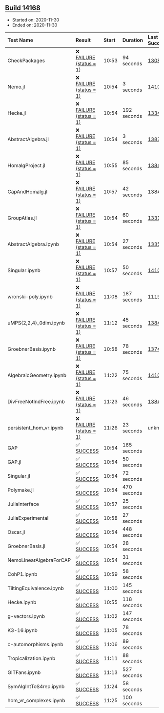 ## [Build 14168](https://oscarci.mathematik.uni-kl.de/job/oscar/14168/)

* Started on: 2020-11-30
* Ended on: 2020-11-30

| Test Name    | Result | Start | Duration | Last Success | First Failure |
|:-------------|:-------|:------|:---------|:-------------|:--------------|
| CheckPackages | ❌ [FAILURE (status = 1)](https://oscarci.mathematik.uni-kl.de/job/oscar/14168/artifact/logs/build-14168/CheckPackages.log) | 10:53 | 94 seconds | [13085](https://oscarci.mathematik.uni-kl.de/job/oscar/13085/) | [13086](https://oscarci.mathematik.uni-kl.de/job/oscar/13086/) |
| Nemo.jl | ❌ [FAILURE (status = 1)](https://oscarci.mathematik.uni-kl.de/job/oscar/14168/artifact/logs/build-14168/Nemo.jl.log) | 10:54 | 3 seconds | [14101](https://oscarci.mathematik.uni-kl.de/job/oscar/14101/) | [14102](https://oscarci.mathematik.uni-kl.de/job/oscar/14102/) |
| Hecke.jl | ❌ [FAILURE (status = 1)](https://oscarci.mathematik.uni-kl.de/job/oscar/14168/artifact/logs/build-14168/Hecke.jl.log) | 10:54 | 192 seconds | [13341](https://oscarci.mathematik.uni-kl.de/job/oscar/13341/) | [13342](https://oscarci.mathematik.uni-kl.de/job/oscar/13342/) |
| AbstractAlgebra.jl | ❌ [FAILURE (status = 1)](https://oscarci.mathematik.uni-kl.de/job/oscar/14168/artifact/logs/build-14168/AbstractAlgebra.jl.log) | 10:54 | 3 seconds | [13837](https://oscarci.mathematik.uni-kl.de/job/oscar/13837/) | [13838](https://oscarci.mathematik.uni-kl.de/job/oscar/13838/) |
| HomalgProject.jl | ❌ [FAILURE (status = 1)](https://oscarci.mathematik.uni-kl.de/job/oscar/14168/artifact/logs/build-14168/HomalgProject.jl.log) | 10:55 | 85 seconds | [13845](https://oscarci.mathematik.uni-kl.de/job/oscar/13845/) | [13846](https://oscarci.mathematik.uni-kl.de/job/oscar/13846/) |
| CapAndHomalg.jl | ❌ [FAILURE (status = 1)](https://oscarci.mathematik.uni-kl.de/job/oscar/14168/artifact/logs/build-14168/CapAndHomalg.jl.log) | 10:57 | 42 seconds | [13845](https://oscarci.mathematik.uni-kl.de/job/oscar/13845/) | [13846](https://oscarci.mathematik.uni-kl.de/job/oscar/13846/) |
| GroupAtlas.jl | ❌ [FAILURE (status = 1)](https://oscarci.mathematik.uni-kl.de/job/oscar/14168/artifact/logs/build-14168/GroupAtlas.jl.log) | 10:54 | 60 seconds | [13311](https://oscarci.mathematik.uni-kl.de/job/oscar/13311/) | [13312](https://oscarci.mathematik.uni-kl.de/job/oscar/13312/) |
| AbstractAlgebra.ipynb | ❌ [FAILURE (status = 1)](https://oscarci.mathematik.uni-kl.de/job/oscar/14168/artifact/logs/build-14168/AbstractAlgebra.ipynb.log) | 10:54 | 27 seconds | [13355](https://oscarci.mathematik.uni-kl.de/job/oscar/13355/) | [13356](https://oscarci.mathematik.uni-kl.de/job/oscar/13356/) |
| Singular.ipynb | ❌ [FAILURE (status = 1)](https://oscarci.mathematik.uni-kl.de/job/oscar/14168/artifact/logs/build-14168/Singular.ipynb.log) | 10:57 | 50 seconds | [14101](https://oscarci.mathematik.uni-kl.de/job/oscar/14101/) | [14102](https://oscarci.mathematik.uni-kl.de/job/oscar/14102/) |
| wronski-poly.ipynb | ❌ [FAILURE (status = 1)](https://oscarci.mathematik.uni-kl.de/job/oscar/14168/artifact/logs/build-14168/wronski-poly.ipynb.log) | 11:08 | 187 seconds | [11192](https://oscarci.mathematik.uni-kl.de/job/oscar/11192/) | [11193](https://oscarci.mathematik.uni-kl.de/job/oscar/11193/) |
| uMPS(2,2,4)_0dim.ipynb | ❌ [FAILURE (status = 1)](https://oscarci.mathematik.uni-kl.de/job/oscar/14168/artifact/logs/build-14168/uMPS-2-2-4-_0dim.ipynb.log) | 11:12 | 45 seconds | [13841](https://oscarci.mathematik.uni-kl.de/job/oscar/13841/) | [13842](https://oscarci.mathematik.uni-kl.de/job/oscar/13842/) |
| GroebnerBasis.ipynb | ❌ [FAILURE (status = 1)](https://oscarci.mathematik.uni-kl.de/job/oscar/14168/artifact/logs/build-14168/GroebnerBasis.ipynb.log) | 10:58 | 78 seconds | [13748](https://oscarci.mathematik.uni-kl.de/job/oscar/13748/) | [13749](https://oscarci.mathematik.uni-kl.de/job/oscar/13749/) |
| AlgebraicGeometry.ipynb | ❌ [FAILURE (status = 1)](https://oscarci.mathematik.uni-kl.de/job/oscar/14168/artifact/logs/build-14168/AlgebraicGeometry.ipynb.log) | 11:22 | 75 seconds | [14101](https://oscarci.mathematik.uni-kl.de/job/oscar/14101/) | [14102](https://oscarci.mathematik.uni-kl.de/job/oscar/14102/) |
| DivFreeNotIndFree.ipynb | ❌ [FAILURE (status = 1)](https://oscarci.mathematik.uni-kl.de/job/oscar/14168/artifact/logs/build-14168/DivFreeNotIndFree.ipynb.log) | 11:23 | 46 seconds | [13845](https://oscarci.mathematik.uni-kl.de/job/oscar/13845/) | [13846](https://oscarci.mathematik.uni-kl.de/job/oscar/13846/) |
| persistent_hom_vr.ipynb | ❌ [FAILURE (status = 1)](https://oscarci.mathematik.uni-kl.de/job/oscar/14168/artifact/logs/build-14168/persistent_hom_vr.ipynb.log) | 11:26 | 23 seconds | unknown | unknown |
| GAP | ✅ [SUCCESS](https://oscarci.mathematik.uni-kl.de/job/oscar/14168/artifact/logs/build-14168/GAP.log) | 10:54 | 165 seconds |  |  |
| GAP.jl | ✅ [SUCCESS](https://oscarci.mathematik.uni-kl.de/job/oscar/14168/artifact/logs/build-14168/GAP.jl.log) | 10:54 | 50 seconds |  |  |
| Singular.jl | ✅ [SUCCESS](https://oscarci.mathematik.uni-kl.de/job/oscar/14168/artifact/logs/build-14168/Singular.jl.log) | 10:54 | 72 seconds |  |  |
| Polymake.jl | ✅ [SUCCESS](https://oscarci.mathematik.uni-kl.de/job/oscar/14168/artifact/logs/build-14168/Polymake.jl.log) | 10:54 | 470 seconds |  |  |
| JuliaInterface | ✅ [SUCCESS](https://oscarci.mathematik.uni-kl.de/job/oscar/14168/artifact/logs/build-14168/JuliaInterface.log) | 10:57 | 25 seconds |  |  |
| JuliaExperimental | ✅ [SUCCESS](https://oscarci.mathematik.uni-kl.de/job/oscar/14168/artifact/logs/build-14168/JuliaExperimental.log) | 10:58 | 27 seconds |  |  |
| Oscar.jl | ✅ [SUCCESS](https://oscarci.mathematik.uni-kl.de/job/oscar/14168/artifact/logs/build-14168/Oscar.jl.log) | 10:54 | 448 seconds |  |  |
| GroebnerBasis.jl | ✅ [SUCCESS](https://oscarci.mathematik.uni-kl.de/job/oscar/14168/artifact/logs/build-14168/GroebnerBasis.jl.log) | 10:54 | 28 seconds |  |  |
| NemoLinearAlgebraForCAP | ✅ [SUCCESS](https://oscarci.mathematik.uni-kl.de/job/oscar/14168/artifact/logs/build-14168/NemoLinearAlgebraForCAP.log) | 10:54 | 31 seconds |  |  |
| CohP1.ipynb | ✅ [SUCCESS](https://oscarci.mathematik.uni-kl.de/job/oscar/14168/artifact/logs/build-14168/CohP1.ipynb.log) | 10:59 | 58 seconds |  |  |
| TiltingEquivalence.ipynb | ✅ [SUCCESS](https://oscarci.mathematik.uni-kl.de/job/oscar/14168/artifact/logs/build-14168/TiltingEquivalence.ipynb.log) | 11:00 | 145 seconds |  |  |
| Hecke.ipynb | ✅ [SUCCESS](https://oscarci.mathematik.uni-kl.de/job/oscar/14168/artifact/logs/build-14168/Hecke.ipynb.log) | 10:55 | 118 seconds |  |  |
| g-vectors.ipynb | ✅ [SUCCESS](https://oscarci.mathematik.uni-kl.de/job/oscar/14168/artifact/logs/build-14168/g-vectors.ipynb.log) | 11:02 | 147 seconds |  |  |
| K3-16.ipynb | ✅ [SUCCESS](https://oscarci.mathematik.uni-kl.de/job/oscar/14168/artifact/logs/build-14168/K3-16.ipynb.log) | 11:05 | 78 seconds |  |  |
| c-automorphisms.ipynb | ✅ [SUCCESS](https://oscarci.mathematik.uni-kl.de/job/oscar/14168/artifact/logs/build-14168/c-automorphisms.ipynb.log) | 11:06 | 89 seconds |  |  |
| Tropicalization.ipynb | ✅ [SUCCESS](https://oscarci.mathematik.uni-kl.de/job/oscar/14168/artifact/logs/build-14168/Tropicalization.ipynb.log) | 11:11 | 88 seconds |  |  |
| GITFans.ipynb | ✅ [SUCCESS](https://oscarci.mathematik.uni-kl.de/job/oscar/14168/artifact/logs/build-14168/GITFans.ipynb.log) | 11:13 | 527 seconds |  |  |
| SymAlgIntToS4rep.ipynb | ✅ [SUCCESS](https://oscarci.mathematik.uni-kl.de/job/oscar/14168/artifact/logs/build-14168/SymAlgIntToS4rep.ipynb.log) | 11:24 | 58 seconds |  |  |
| hom_vr_complexes.ipynb | ✅ [SUCCESS](https://oscarci.mathematik.uni-kl.de/job/oscar/14168/artifact/logs/build-14168/hom_vr_complexes.ipynb.log) | 11:25 | 100 seconds |  |  |
